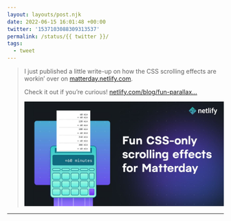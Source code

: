 ```yaml
---
layout: layouts/post.njk
date: 2022-06-15 16:01:48 +00:00
twitter: '1537103088309313537'
permalink: /status/{{ twitter }}/
tags: 
  - tweet
---
```


> I just published a little write-up on how the CSS scrolling effects are workin’ over on [matterday.netlify.com](http://matterday.netlify.com).
> 
> Check it out if you’re curious! [netlify.com/blog/fun-parallax…](https://netlify.com/blog/fun-parallax-scrolling-css-for-matterday/)
> 
> [![Fun CSS-only scrolling effects for Matterday](/img/9a30f191151fe73a09cbd1fc2a5017f9b21ba56b-1200x630.jpg)](https://netlify.com/blog/fun-parallax-scrolling-css-for-matterday/)

---
